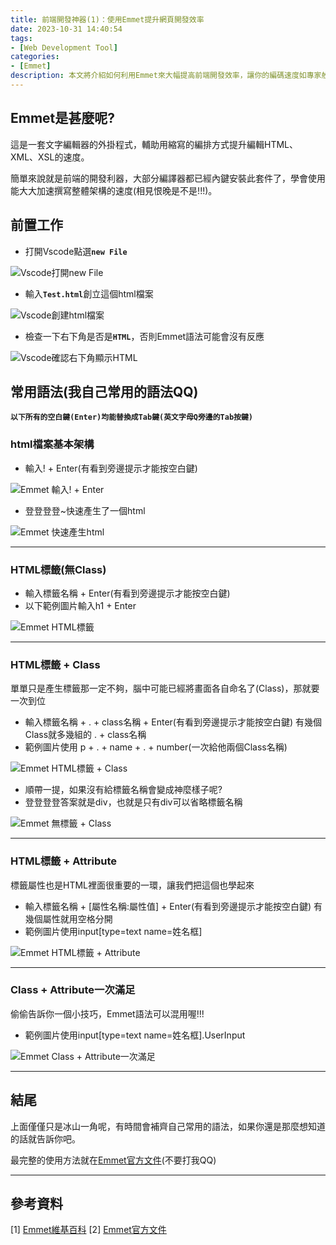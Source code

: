```yaml
---
title: 前端開發神器(1)：使用Emmet提升網頁開發效率
date: 2023-10-31 14:40:54
tags:
- [Web Development Tool]
categories:
- [Emmet]
description: 本文將介紹如何利用Emmet來大幅提高前端開發效率，讓你的編碼速度如專家般飛快。
---
```


## Emmet是甚麼呢?

這是一套文字編輯器的外掛程式，輔助用縮寫的編排方式提升編輯HTML、XML、XSL的速度。

簡單來說就是前端的開發利器，大部分編譯器都已經內鍵安裝此套件了，學會使用能大大加速撰寫整體架構的速度(相見恨晚是不是!!!)。

## 前置工作

- 打開Vscode點選<strong><code>new File</code></strong>

![Vscode打開new File](https://res.cloudinary.com/dseg0uwc9/image/upload/v1708007035/%E9%83%A8%E8%90%BD%E6%A0%BC%E5%B0%88%E7%94%A8/Emmet-1/image-3_ohwpsn.png)

- 輸入<strong><code>Test.html</code></strong>創立這個html檔案

![Vscode創建html檔案](https://res.cloudinary.com/dseg0uwc9/image/upload/v1708007038/%E9%83%A8%E8%90%BD%E6%A0%BC%E5%B0%88%E7%94%A8/Emmet-1/%E5%89%B5%E5%BB%BAhtml.png)

- 檢查一下右下角是否是<strong><code>HTML</code></strong>，否則Emmet語法可能會沒有反應

![Vscode確認右下角顯示HTML](https://res.cloudinary.com/dseg0uwc9/image/upload/v1708007040/%E9%83%A8%E8%90%BD%E6%A0%BC%E5%B0%88%E7%94%A8/Emmet-1/Vscode%E5%8F%B3%E4%B8%8B%E8%A7%92%E9%A1%AF%E7%A4%BAHTML.png)

## 常用語法(我自己常用的語法QQ)

<strong><code>以下所有的空白鍵(Enter)均能替換成Tab鍵(英文字母Q旁邊的Tab按鍵)</code></strong>

### html檔案基本架構

- 輸入! + Enter(有看到旁邊提示才能按空白鍵)

![Emmet 輸入! + Enter](https://res.cloudinary.com/dseg0uwc9/image/upload/v1708007036/%E9%83%A8%E8%90%BD%E6%A0%BC%E5%B0%88%E7%94%A8/Emmet-1/Emmet%E7%94%A2%E7%94%9FHTML%E5%BF%AB%E6%8D%B7%E9%8D%B5%28%21%20%2B%20%E7%A9%BA%E7%99%BD%E9%8D%B5%29.png)

- 登登登登~快速產生了一個html

![Emmet 快速產生html](https://res.cloudinary.com/dseg0uwc9/image/upload/v1708007035/%E9%83%A8%E8%90%BD%E6%A0%BC%E5%B0%88%E7%94%A8/Emmet-1/Emmet%E5%BF%AB%E9%80%9F%E7%94%A2%E7%94%9F%E7%9A%84HTML.png)

---

### HTML標籤(無Class)

- 輸入標籤名稱 + Enter(有看到旁邊提示才能按空白鍵)
- 以下範例圖片輸入h1 + Enter

![Emmet HTML標籤](https://res.cloudinary.com/dseg0uwc9/image/upload/v1708007036/%E9%83%A8%E8%90%BD%E6%A0%BC%E5%B0%88%E7%94%A8/Emmet-1/Emmet%E5%BF%AB%E9%80%9F%E7%94%A2%E7%94%9Fh1%E6%A8%99%E7%B1%A4%28h1%20%2B%20Enter%29.png)

---

### HTML標籤 + Class

單單只是產生標籤那一定不夠，腦中可能已經將畫面各自命名了(Class)，那就要一次到位

- 輸入標籤名稱 + . + class名稱 + Enter(有看到旁邊提示才能按空白鍵)
有幾個Class就多幾組的 . + class名稱
- 範例圖片使用 p + . + name + . + number(一次給他兩個Class名稱)

![Emmet HTML標籤 + Class](https://res.cloudinary.com/dseg0uwc9/image/upload/v1708007033/%E9%83%A8%E8%90%BD%E6%A0%BC%E5%B0%88%E7%94%A8/Emmet-1/Emmet%20HTML%E6%A8%99%E7%B1%A4%20%2B%20Class.png)

- 順帶一提，如果沒有給標籤名稱會變成神麼樣子呢?
- 登登登登答案就是div，也就是只有div可以省略標籤名稱

![Emmet 無標籤 + Class](https://res.cloudinary.com/dseg0uwc9/image/upload/v1708007033/%E9%83%A8%E8%90%BD%E6%A0%BC%E5%B0%88%E7%94%A8/Emmet-1/Emmet%20%E7%84%A1%E6%A8%99%E7%B1%A4%20%2B%20Class.png)

---

### HTML標籤 + Attribute

標籤屬性也是HTML裡面很重要的一環，讓我們把這個也學起來

- 輸入標籤名稱 + [屬性名稱:屬性值] + Enter(有看到旁邊提示才能按空白鍵)
有幾個屬性就用空格分開
- 範例圖片使用input[type=text name=姓名框]

![Emmet HTML標籤 + Attribute](https://res.cloudinary.com/dseg0uwc9/image/upload/v1708007033/%E9%83%A8%E8%90%BD%E6%A0%BC%E5%B0%88%E7%94%A8/Emmet-1/HTML%E6%A8%99%E7%B1%A4%20%2B%20Attribute.png)

---

### Class + Attribute一次滿足

偷偷告訴你一個小技巧，Emmet語法可以混用喔!!!

- 範例圖片使用input[type=text name=姓名框].UserInput

![Emmet Class + Attribute一次滿足](https://res.cloudinary.com/dseg0uwc9/image/upload/v1708007034/%E9%83%A8%E8%90%BD%E6%A0%BC%E5%B0%88%E7%94%A8/Emmet-1/Emmet%20Class%20%2B%20Attribute%E4%B8%80%E6%AC%A1%E6%BB%BF%E8%B6%B3.png)

---

## 結尾

上面僅僅只是冰山一角呢，有時間會補齊自己常用的語法，如果你還是那麼想知道的話就告訴你吧。

最完整的使用方法就在<a href="https://docs.emmet.io/cheat-sheet/">Emmet官方文件</a>(不要打我QQ)

---

## 參考資料

[1] [Emmet維基百科](https://zh.wikipedia.org/wiki/Emmet)
[2] [Emmet官方文件](https://docs.emmet.io/cheat-sheet/)
